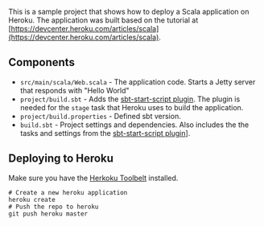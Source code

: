 This is a sample project that shows how to deploy a Scala application on Heroku. The application was built based on the tutorial at [https://devcenter.heroku.com/articles/scala](https://devcenter.heroku.com/articles/scala).

## Components

- `src/main/scala/Web.scala` - The application code. Starts a Jetty server that responds with "Hello World"
- `project/build.sbt` - Adds the [sbt-start-script plugin](https://github.com/sbt/sbt-start-script). The plugin is needed for the `stage` task that Heroku uses to build the application.
- `project/build.properties` - Defined sbt version.
- `build.sbt` -  Project settings and dependencies. Also includes the the tasks and settings from the [sbt-start-script plugin](https://github.com/sbt/sbt-start-script)].

## Deploying to Heroku

Make sure you have the [Herkoku Toolbelt](https://toolbelt.heroku.com/) installed.

```shell
# Create a new heroku application
heroku create 
# Push the repo to heroku
git push heroku master
```